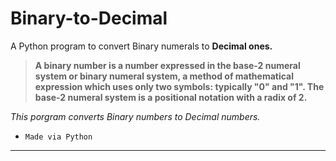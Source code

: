 # Binary-to-Decimal
A Python program to convert Binary numerals to **Decimal ones.**

> **A binary number is a number expressed in the base-2 numeral system or binary numeral system, a method of mathematical expression which uses only two symbols: typically "0" and "1".
The base-2 numeral system is a positional notation with a radix of 2.**

*This porgram converts Binary numbers to Decimal numbers.*

- `Made via Python`

-----------------------------
